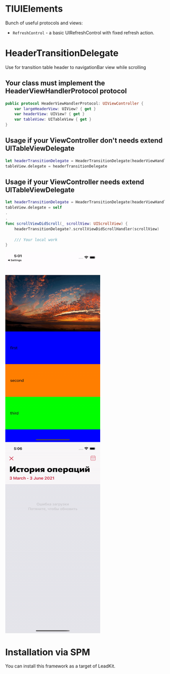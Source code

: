 # TIUIElements

Bunch of useful protocols and views:

- `RefreshControl` - a basic UIRefreshControl with fixed refresh action.

# HeaderTransitionDelegate
Use for transition table header to navigationBar view while scrolling

## Your class must implement the HeaderViewHandlerProtocol protocol
```swift 
public protocol HeaderViewHandlerProtocol: UIViewController {
    var largeHeaderView: UIView? { get }
    var headerView: UIView? { get }
    var tableView: UITableView { get }
}
```

## Usage if your ViewController don't needs extend UITableViewDelegate
```swift 
let headerTransitionDelegate = HeaderTransitionDelegate(headerViewHandler: self)
tableView.delegate = headerTransitionDelegate
```

## Usage if your ViewController needs extend UITableViewDelegate
```swift 
let headerTransitionDelegate = HeaderTransitionDelegate(headerViewHandler: self)
tableView.delegate = self
.
.
func scrollViewDidScroll(_ scrollView: UIScrollView) {
    headerTransitionDelegate?.scrollViewDidScrollHandler(scrollView)
    
    /// Your local work
}
```

<div id="mainDiv"> 
    <div id="divOne" class="boxes"> 
	<img src="Assets/first_header_transition_exemple.gif" width=300 height=600>  
    </div> 
    <div id="divTwo" class="boxes"> 
	<img src="Assets/licard_header_transition_exemple.gif" width=300 height=600>  
    </div> 
</div> 


# Installation via SPM

You can install this framework as a target of LeadKit.